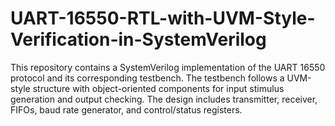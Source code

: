 # UART-16550-RTL-with-UVM-Style-Verification-in-SystemVerilog
This repository contains a SystemVerilog implementation of the UART 16550 protocol and its corresponding testbench. The testbench follows a UVM-style structure with object-oriented components for input stimulus generation and output checking. The design includes transmitter, receiver, FIFOs, baud rate generator, and control/status registers.
